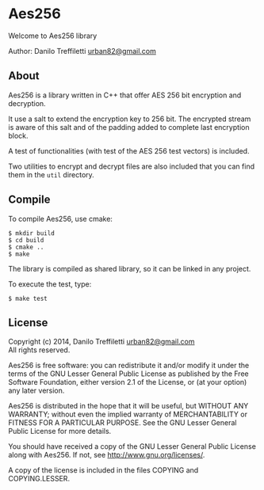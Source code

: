 # Aes256

Welcome to Aes256 library

Author: Danilo Treffiletti <urban82@gmail.com>

## About

Aes256 is a library written in C++ that offer AES 256 bit encryption
and decryption.

It use a salt to extend the encryption key to 256 bit. The encrypted
stream is aware of this salt and of the padding added to complete last
encryption block.

A test of functionalities (with test of the AES 256 test vectors) is
included.

Two utilities to encrypt and decrypt files are also included that you can find them in the `util` directory.


## Compile

To compile Aes256, use cmake:

```shell
$ mkdir build
$ cd build
$ cmake ..
$ make
```

The library is compiled as shared library, so it can be linked in any
project.

To execute the test, type:

```shell
$ make test
```

## License

Copyright (c) 2014, Danilo Treffiletti <urban82@gmail.com>  
All rights reserved.

Aes256 is free software: you can redistribute it and/or modify
it under the terms of the GNU Lesser General Public License as
published by the Free Software Foundation, either version 2.1
of the License, or (at your option) any later version.

Aes256 is distributed in the hope that it will be useful,
but WITHOUT ANY WARRANTY; without even the implied warranty of
MERCHANTABILITY or FITNESS FOR A PARTICULAR PURPOSE. See the
GNU Lesser General Public License for more details.

You should have received a copy of the GNU Lesser General Public
License along with Aes256.
If not, see <http://www.gnu.org/licenses/>.

A copy of the license is included in the files COPYING and COPYING.LESSER.

